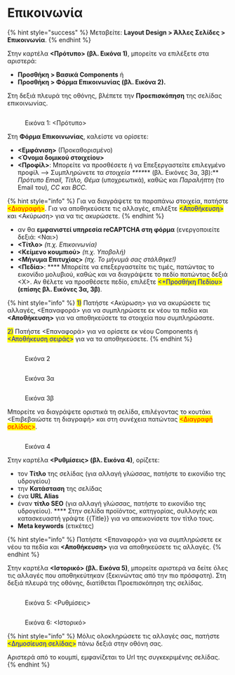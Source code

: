 # Επικοινωνία

{% hint style="success" %}
Μεταβείτε: **Layout Design > Άλλες Σελίδες > Επικοινωνία**.
{% endhint %}

Στην καρτέλα **<Πρότυπο> (βλ. Εικόνα 1)**, μπορείτε να επιλέξετε στα αριστερά: &#x20;

* **Προσθήκη > Βασικά Components** ή
* **Προσθήκη > Φόρμα Επικοινωνίας (βλ. Εικόνα 2).**&#x20;

Στη δεξιά πλευρά της οθόνης, βλέπετε την **Προεπισκόπηση** της σελίδας επικοινωνίας.&#x20;

<figure><img src="../../.gitbook/assets/ScreenHunter 184.png" alt=""><figcaption><p>Εικόνα 1: &#x3C;Πρότυπο></p></figcaption></figure>

Στη **Φόρμα Επικοινωνίας**, καλείστε να ορίσετε:

* **<Εμφάνιση>** (Προκαθορισμένο)
* **<Όνομα δομικού στοιχείου>**
* **<Προφίλ>**: Μπορείτε να προσθέσετε ή να Επεξεργαστείτε επιλεγμένο προφίλ --> Συμπληρώνετε τα _στοιχεία ****_** (βλ. Εικόνες 3α, 3β):** _Πρότυπο Email, Τίτλο, Θέμα_ (υποχρεωτικά)_,_ καθώς και _Παραλήπτη_ (το Email του)_, CC και BCC._&#x20;

{% hint style="info" %}
Για να διαγράψετε τα παραπάνω στοιχεία, πατήστε <mark style="color:red;"><Διαγραφή></mark>. Για να αποθηκεύσετε τις αλλαγές, επιλέξτε <mark style="color:blue;"><Αποθήκευση></mark> και <Ακύρωση> για να τις ακυρώσετε.
{% endhint %}

* αν θα **εμφανιστεί υπηρεσία reCAPTCHA στη φόρμα** (ενεργοποιείτε δεξιά: <Ναι>)
* **<Τίτλο>** _(π.χ. Επικοινωνία)_
* **<Κείμενο κουμπιού>** _(π.χ. Υποβολή)_
* **<Μήνυμα Επιτυχίας>** _(πχ. Το μήνυμά σας στάλθηκε!)_
* **<Πεδία>**: **** Μπορείτε να επεξεργαστείτε τις τιμές, πατώντας το εικονίδιο μολυβιού, καθώς και να διαγράψετε το πεδίο πατώντας δεξιά <Χ>. Αν θέλετε να προσθέσετε πεδίο, επιλέξτε <mark style="color:blue;"><+Προσθήκη Πεδίου></mark> **(επίσης βλ. Εικόνες 3α, 3β)**.

{% hint style="info" %}
<mark style="color:blue;">1)</mark> Πατήστε <Ακύρωση> για να ακυρώσετε τις αλλαγές, <Επαναφορά> για να συμπληρώσετε εκ νέου τα πεδία και **<Αποθήκευση>** για να αποθηκεύσετε τα στοιχεία που συμπληρώσατε.

<mark style="color:blue;">2)</mark> Πατήστε <Επαναφορά> για να ορίσετε εκ νέου Components ή <mark style="color:blue;"><Αποθήκευση σειράς></mark> για να τα αποθηκεύσετε.
{% endhint %}

<figure><img src="../../.gitbook/assets/ScreenHunter 163.png" alt=""><figcaption><p>Εικόνα 2</p></figcaption></figure>

<div>

<figure><img src="../../.gitbook/assets/ScreenHunter 166.png" alt=""><figcaption><p>Εικόνα 3α</p></figcaption></figure>

 

<figure><img src="../../.gitbook/assets/ScreenHunter 167 (1).png" alt=""><figcaption><p>Εικόνα 3β</p></figcaption></figure>

</div>

Μπορείτε να διαγράψετε οριστικά τη σελίδα, επιλέγοντας το κουτάκι <Επιβεβαιώστε τη διαγραφή> και στη συνέχεια πατώντας <mark style="color:red;"><Διαγραφή σελίδας></mark>.

<figure><img src="../../.gitbook/assets/ScreenHunter 116.png" alt=""><figcaption><p>Εικόνα 4</p></figcaption></figure>

Στην καρτέλα **<Ρυθμίσεις> (βλ. Εικόνα 4)**, ορίζετε:

* τον **Τίτλο** της σελίδας (για αλλαγή γλώσσας, πατήστε το εικονίδιο της υδρογείου)
* την **Κατάσταση** της σελίδας
* ένα **URL Alias**&#x20;
* έναν **τίτλο SEO** (για αλλαγή γλώσσας, πατήστε το εικονίδιο της υδρογείου). **** Στην σελίδα προϊόντος, κατηγορίας, συλλογής και κατασκευαστή γράψτε \{{Title\}} για να απεικονίσετε τον τίτλο τους.
* **Meta keywords** (ετικέτες)

{% hint style="info" %}
Πατήστε <Επαναφορά> για να συμπληρώσετε εκ νέου τα πεδία και **<Αποθήκευση>** για να αποθηκεύσετε τις αλλαγές.&#x20;
{% endhint %}

Στην καρτέλα **<Ιστορικό> (βλ. Εικόνα 5)**, μπορείτε αριστερά να δείτε όλες τις αλλαγές που αποθηκεύτηκαν (ξεκινώντας από την πιο πρόσφατη). Στη δεξιά πλευρά της οθόνης, διατίθεται Προεπισκόπηση της σελίδας.

<div>

<figure><img src="../../.gitbook/assets/ScreenHunter 164.png" alt=""><figcaption><p>Εικόνα 5: &#x3C;Ρυθμίσεις></p></figcaption></figure>

 

<figure><img src="../../.gitbook/assets/ScreenHunter 165.png" alt=""><figcaption><p>Εικόνα 6: &#x3C;Ιστορικό></p></figcaption></figure>

</div>

{% hint style="info" %}
Μόλις ολοκληρώσετε τις αλλαγές σας, πατήστε <mark style="color:blue;"><Δημοσίευση σελίδας></mark> πάνω δεξιά στην οθόνη σας.&#x20;

Αριστερά από το κουμπί, εμφανίζεται το Url της συγκεκριμένης σελίδας.
{% endhint %}
